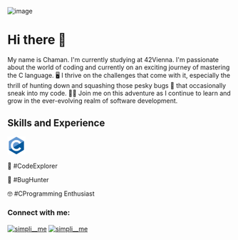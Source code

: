 ![image](https://github.com/Simpli-Code/simpli-code/assets/74283859/d6f66f17-1bbc-4937-a508-bd5b46fcc0c3)


# Hi there 👋

My name is Chaman. I'm currently studying at 42Vienna. I'm passionate about the world of coding and currently on an exciting journey of mastering the C language. 🖥️ I thrive on the challenges that come with it, especially the thrill of hunting down and squashing those pesky bugs 🐞 that occasionally sneak into my code. 🕵️‍♂️ Join me on this adventure as I continue to learn and grow in the ever-evolving realm of software development. 

## Skills and Experience

<img src="https://raw.githubusercontent.com/devicons/devicon/master/icons/c/c-original.svg" alt="c" width="40" height="40"/> </a> </p>


🚀   #CodeExplorer

🐞   #BugHunter

🤓   #CProgramming Enthusiast

<h3 align="left">Connect with me:</h3>
<p align="left">
<a href="https://twitter.com/simpli__me" target="blank"><img align="center" src="https://raw.githubusercontent.com/rahuldkjain/github-profile-readme-generator/master/src/images/icons/Social/twitter.svg" alt="simpli__me" height="30" width="40" /></a>
<a href="https://instagram.com/simpli__me" target="blank"><img align="center" src="https://raw.githubusercontent.com/rahuldkjain/github-profile-readme-generator/master/src/images/icons/Social/instagram.svg" alt="simpli__me" height="30" width="40" /></a>
